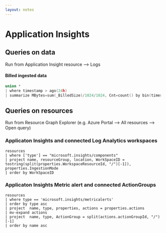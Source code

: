 ```yaml
---
layout: notes
---
```


# Application Insights

## Queries on data

Run from Application Insight resource --> Logs

#### Billed ingested data

```c
union *
| where timestamp > ago(24h)
| summarize MBytes=sum(_BilledSize)/1024/1024, Cnt=count() by bin(timestamp, 1h)
```

## Queries on resources

Run from Resource Graph Explorer (e.g. Azure Portal --> All resources --> Open query)

### Applicaton Insights and connected Log Analytics workspaces

```
resources
| where ['type'] == "microsoft.insights/components" 
| project name, resourceGroup, location, WorkSpaceID = tostring(split(properties.WorkspaceResourceId, "/")[-1]), properties.IngestionMode
| order by WorkSpaceID
```

### Applicaton Insights Metric alert and connected ActionGroups

```
resources
| where type == 'microsoft.insights/metricalerts'
| order by type asc
| project  name, type, properties, actions = properties.actions
| mv-expand actions
| project  name, type, ActionGroup = split(actions.actionGroupId, "/")[-1]
| order by name asc
```

